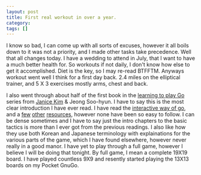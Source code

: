 ```yaml
---
layout: post
title: First real workout in over a year.
category: 
tags: []
---
```



I know so bad, I can come up with all sorts of excuses, however it all boils down to it was not a priority, and I made other tasks take precedence.  Well that all changes today.  I have a wedding to attend in July, that I want to have a much better health for.  So workouts if not daily, I don't know how else to get it accomplished.  Diet is the key, so I may re-read BTFFTM.  Anyways workout went well I think for a first day back.  2.4 miles on the elliptical trainer, and 5 X 3 exercises mostly arms, chest and back.

I also went through about half of the first book in the <a href="http://www.amazon.com/gp/product/0964479613/103-9315480-5163064?v=glance&amp;n=283155" target="_blank" title="Learntoplaygo">learning to play Go</a> series from <a href="http://www.samarkand.net/" target="_blank" title="JaniceKim">Janice Kim</a> &amp; Jeong Soo-hyun.   I have to say this is the most clear introduction I have ever read.  I have read the <a href="http://playgo.to/interactive/" target="_blank" title="WayofGo">interactive way of go</a>, and a <a href="http://senseis.xmp.net/?BeginnerStudySection" target="_blank" title="SenseiWiki">few</a> <a href="http://gobase.org/studying/rules/?id=0&amp;ln=uk" target="_blank" title="Gobase">other</a> <a href="http://go.kestrel.nu/?adwords=true" target="_blank" title="TipsForGo">resources</a>, however none have been so easy to follow.  I can be dense sometimes and I have to say just the intro chapters to the basic tactics is more than I ever got from the previous readings.  I also like how they use both Korean and Japanese terminology with explainations for the various parts of the game, which I have found elsewhere, however never really in a good manor.  I have yet to play through a full game, however I believe I will be doing that tonight. By full game, I mean a complete 19X19 board.  I have played countless 9X9 and resently started playing the 13X13 boards on my Pocket GnuGo.
